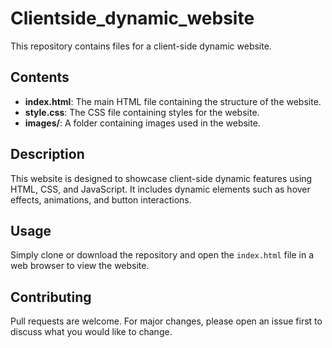 # Clientside_dynamic_website

This repository contains files for a client-side dynamic website.

## Contents

- **index.html**: The main HTML file containing the structure of the website.
- **style.css**: The CSS file containing styles for the website.
- **images/**: A folder containing images used in the website.

## Description

This website is designed to showcase client-side dynamic features using HTML, CSS, and JavaScript. It includes dynamic elements such as hover effects, animations, and button interactions.

## Usage

Simply clone or download the repository and open the `index.html` file in a web browser to view the website.

## Contributing

Pull requests are welcome. For major changes, please open an issue first to discuss what you would like to change.
